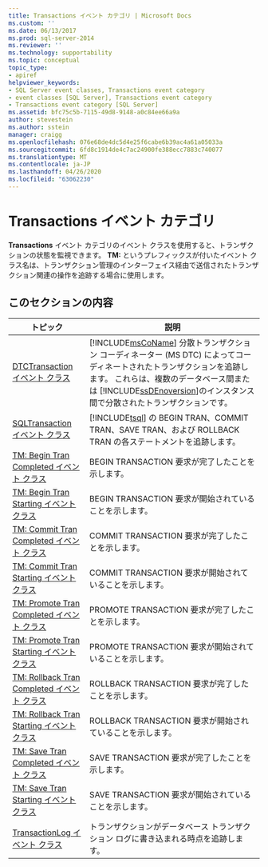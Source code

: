 ```yaml
---
title: Transactions イベント カテゴリ | Microsoft Docs
ms.custom: ''
ms.date: 06/13/2017
ms.prod: sql-server-2014
ms.reviewer: ''
ms.technology: supportability
ms.topic: conceptual
topic_type:
- apiref
helpviewer_keywords:
- SQL Server event classes, Transactions event category
- event classes [SQL Server], Transactions event category
- Transactions event category [SQL Server]
ms.assetid: bfc75c5b-7115-49d8-9148-a0c84ee66a9a
author: stevestein
ms.author: sstein
manager: craigg
ms.openlocfilehash: 076e68de4dc5d4e25f6cabe6b39ac4a61a05033a
ms.sourcegitcommit: 6fd8c1914de4c7ac24900fe388ecc7883c740077
ms.translationtype: MT
ms.contentlocale: ja-JP
ms.lasthandoff: 04/26/2020
ms.locfileid: "63062230"
---
```

# <a name="transactions-event-category"></a>Transactions イベント カテゴリ
  **Transactions** イベント カテゴリのイベント クラスを使用すると、トランザクションの状態を監視できます。 **TM:** というプレフィックスが付いたイベント クラス名は、トランザクション管理のインターフェイス経由で送信されたトランザクション関連の操作を追跡する場合に使用します。  
  
## <a name="in-this-section"></a>このセクションの内容  
  
|トピック|説明|  
|-----------|-----------------|  
|[DTCTransaction イベント クラス](dtctransaction-event-class.md)|[!INCLUDE[msCoName](../../includes/msconame-md.md)] 分散トランザクション コーディネーター (MS DTC) によってコーディネートされたトランザクションを追跡します。 これらは、複数のデータベース間または [!INCLUDE[ssDEnoversion](../../includes/ssdenoversion-md.md)]のインスタンス間で分散されたトランザクションです。|  
|[SQLTransaction イベント クラス](sqltransaction-event-class.md)|[!INCLUDE[tsql](../../includes/tsql-md.md)] の BEGIN TRAN、COMMIT TRAN、SAVE TRAN、および ROLLBACK TRAN の各ステートメントを追跡します。|  
|[TM: Begin Tran Completed イベント クラス](tm-begin-tran-completed-event-class.md)|BEGIN TRANSACTION 要求が完了したことを示します。|  
|[TM: Begin Tran Starting イベント クラス](tm-begin-tran-starting-event-class.md)|BEGIN TRANSACTION 要求が開始されていることを示します。|  
|[TM: Commit Tran Completed イベント クラス](tm-commit-tran-completed-event-class.md)|COMMIT TRANSACTION 要求が完了したことを示します。|  
|[TM: Commit Tran Starting イベント クラス](tm-commit-tran-starting-event-class.md)|COMMIT TRANSACTION 要求が開始されていることを示します。|  
|[TM: Promote Tran Completed イベント クラス](tm-promote-tran-completed-event-class.md)|PROMOTE TRANSACTION 要求が完了したことを示します。|  
|[TM: Promote Tran Starting イベント クラス](tm-promote-tran-starting-event-class.md)|PROMOTE TRANSACTION 要求が開始されていることを示します。|  
|[TM: Rollback Tran Completed イベント クラス](tm-rollback-tran-completed-event-class.md)|ROLLBACK TRANSACTION 要求が完了したことを示します。|  
|[TM: Rollback Tran Starting イベント クラス](tm-rollback-tran-starting-event-class.md)|ROLLBACK TRANSACTION 要求が開始されていることを示します。|  
|[TM: Save Tran Completed イベント クラス](tm-save-tran-completed-event-class.md)|SAVE TRANSACTION 要求が完了したことを示します。|  
|[TM: Save Tran Starting イベント クラス](tm-save-tran-starting-event-class.md)|SAVE TRANSACTION 要求が開始されていることを示します。|  
|[TransactionLog イベント クラス](transactionlog-event-class.md)|トランザクションがデータベース トランザクション ログに書き込まれる時点を追跡します。|  
  
  

